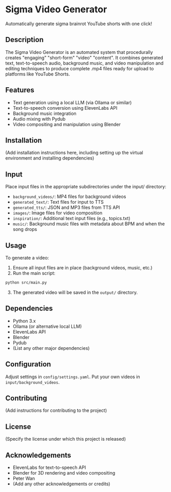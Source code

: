 # Sigma Video Generator

Automatically generate sigma brainrot YouTube shorts with one click!

## Description

The Sigma Video Generator is an automated system that procedurally creates "engaging" "short-form" "video" "content". It combines generated text, text-to-speech audio, background music, and video manipulation and editing techniques to produce complete .mp4 files ready for upload to platforms like YouTube Shorts.

## Features

- Text generation using a local LLM (via Ollama or similar)
- Text-to-speech conversion using ElevenLabs API
- Background music integration
- Audio mixing with Pydub
- Video compositing and manipulation using Blender

## Installation

(Add installation instructions here, including setting up the virtual environment and installing dependencies)

## Input
Place input files in the appropriate subdirectories under the input/ directory:

- `background_videos/`: MP4 files for background videos
- `generated_text/`: Text files for input to TTS
- `generated_tts/`: JSON and MP3 files from TTS API
- `images/`: Image files for video composition
- `inspiration/`: Additional text input files (e.g., topics.txt)
- `music/`: Background music files with metadata about BPM and when the song drops

## Usage

To generate a video:

1. Ensure all input files are in place (background videos, music, etc.)
2. Run the main script:

```bash
python src/main.py
```

3. The generated video will be saved in the `output/` directory.

## Dependencies

- Python 3.x
- Ollama (or alternative local LLM)
- ElevenLabs API
- Blender
- Pydub
- (List any other major dependencies)

## Configuration

Adjust settings in `config/settings.yaml`.
Put your own videos in `input/background_videos`.

## Contributing

(Add instructions for contributing to the project)

## License

(Specify the license under which this project is released)

## Acknowledgements

- ElevenLabs for text-to-speech API
- Blender for 3D rendering and video compositing
- Peter Wan
- (Add any other acknowledgements or credits)
